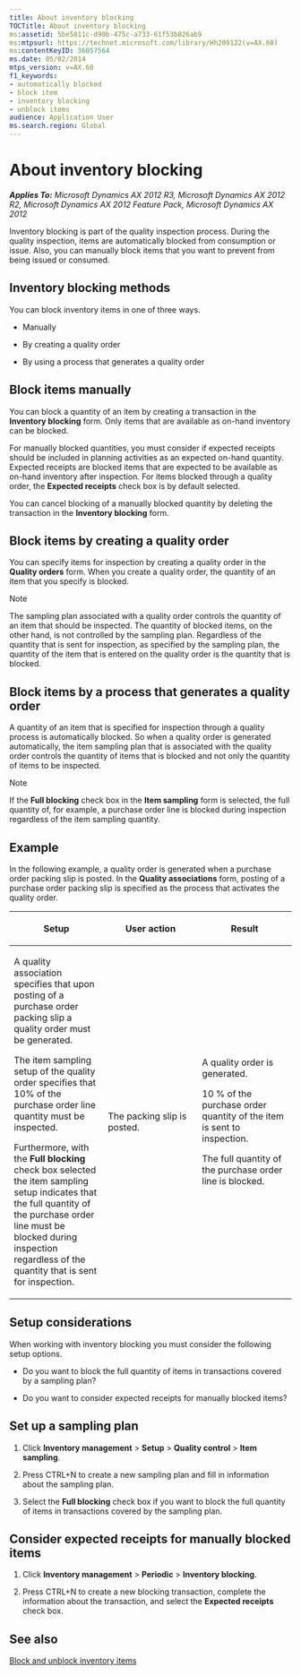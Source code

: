 ```yaml
---
title: About inventory blocking
TOCTitle: About inventory blocking
ms:assetid: 5be5811c-d90b-475c-a733-61f53b826ab9
ms:mtpsurl: https://technet.microsoft.com/library/Hh209122(v=AX.60)
ms:contentKeyID: 36057564
ms.date: 05/02/2014
mtps_version: v=AX.60
f1_keywords:
- automatically blocked
- block item
- inventory blocking
- unblock items
audience: Application User
ms.search.region: Global
---
```


# About inventory blocking 


_**Applies To:** Microsoft Dynamics AX 2012 R3, Microsoft Dynamics AX 2012 R2, Microsoft Dynamics AX 2012 Feature Pack, Microsoft Dynamics AX 2012_

Inventory blocking is part of the quality inspection process. During the quality inspection, items are automatically blocked from consumption or issue. Also, you can manually block items that you want to prevent from being issued or consumed.

## Inventory blocking methods

You can block inventory items in one of three ways.

  - Manually

  - By creating a quality order

  - By using a process that generates a quality order

## Block items manually

You can block a quantity of an item by creating a transaction in the **Inventory blocking** form. Only items that are available as on-hand inventory can be blocked.

For manually blocked quantities, you must consider if expected receipts should be included in planning activities as an expected on-hand quantity. Expected receipts are blocked items that are expected to be available as on-hand inventory after inspection. For items blocked through a quality order, the **Expected receipts** check box is by default selected.

You can cancel blocking of a manually blocked quantity by deleting the transaction in the **Inventory blocking** form.

## Block items by creating a quality order

You can specify items for inspection by creating a quality order in the **Quality orders** form. When you create a quality order, the quantity of an item that you specify is blocked.


> [!NOTE]
> <P>The sampling plan associated with a quality order controls the quantity of an item that should be inspected. The quantity of blocked items, on the other hand, is not controlled by the sampling plan. Regardless of the quantity that is sent for inspection, as specified by the sampling plan, the quantity of the item that is entered on the quality order is the quantity that is blocked.</P>



## Block items by a process that generates a quality order

A quantity of an item that is specified for inspection through a quality process is automatically blocked. So when a quality order is generated automatically, the item sampling plan that is associated with the quality order controls the quantity of items that is blocked and not only the quantity of items to be inspected.


> [!NOTE]
> <P>If the <STRONG>Full blocking</STRONG> check box in the <STRONG>Item sampling</STRONG> form is selected, the full quantity of, for example, a purchase order line is blocked during inspection regardless of the item sampling quantity.</P>



## Example

In the following example, a quality order is generated when a purchase order packing slip is posted. In the **Quality associations** form, posting of a purchase order packing slip is specified as the process that activates the quality order.

<table>
<colgroup>
<col style="width: 33%" />
<col style="width: 33%" />
<col style="width: 33%" />
</colgroup>
<thead>
<tr class="header">
<th><p>Setup</p></th>
<th><p>User action</p></th>
<th><p>Result</p></th>
</tr>
</thead>
<tbody>
<tr class="odd">
<td><p>A quality association specifies that upon posting of a purchase order packing slip a quality order must be generated.</p>
<p>The item sampling setup of the quality order specifies that 10% of the purchase order line quantity must be inspected.</p>
<p>Furthermore, with the <strong>Full blocking</strong> check box selected the item sampling setup indicates that the full quantity of the purchase order line must be blocked during inspection regardless of the quantity that is sent for inspection.</p></td>
<td><p>The packing slip is posted.</p></td>
<td><p>A quality order is generated.</p>
<p>10 % of the purchase order quantity of the item is sent to inspection.</p>
<p>The full quantity of the purchase order line is blocked.</p></td>
</tr>
</tbody>
</table>


## Setup considerations

When working with inventory blocking you must consider the following setup options.

  - Do you want to block the full quantity of items in transactions covered by a sampling plan?

  - Do you want to consider expected receipts for manually blocked items?

## Set up a sampling plan

1.  Click **Inventory management** \> **Setup** \> **Quality control** \> **Item sampling**.

2.  Press CTRL+N to create a new sampling plan and fill in information about the sampling plan.

3.  Select the **Full blocking** check box if you want to block the full quantity of items in transactions covered by the sampling plan.

## Consider expected receipts for manually blocked items

1.  Click **Inventory management** \> **Periodic** \> **Inventory blocking**.

2.  Press CTRL+N to create a new blocking transaction, complete the information about the transaction, and select the **Expected receipts** check box.

## See also

[Block and unblock inventory items](block-and-unblock-inventory-items.md)

  


